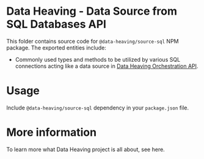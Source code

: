 # Data Heaving - Data Source from SQL Databases API
This folder contains source code for `@data-heaving/source-sql` NPM package.
The exported entities include:
- Commonly used types and methods to be utilized by various SQL connections acting like a data source in [Data Heaving Orchestration API](https://github.com/DataHeaving/orchestration/pipelines).

# Usage
Include `@data-heaving/source-sql` dependency in your `package.json` file.

# More information
To learn more what Data Heaving project is all about, see here.